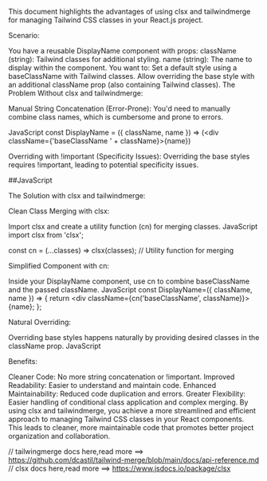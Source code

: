 This document highlights the advantages of using clsx and tailwindmerge for managing Tailwind CSS classes in your React.js project.

Scenario:

You have a reusable DisplayName component with props:
className (string): Tailwind classes for additional styling.
name (string): The name to display within the component.
You want to:
Set a default style using a baseClassName with Tailwind classes.
Allow overriding the base style with an additional className prop (also containing Tailwind classes).
The Problem Without clsx and tailwindmerge:

Manual String Concatenation (Error-Prone):
You'd need to manually combine class names, which is cumbersome and prone to errors.

JavaScript
const DisplayName = ({ className, name }) => (<div className={'baseClassName ' + className}>{name}</div>)

Overriding with !important (Specificity Issues):
Overriding the base styles requires !important, leading to potential specificity issues.

##JavaScript
<DisplayName className="!important overide-className1 overide-className2" />

The Solution with clsx and tailwindmerge:

Clean Class Merging with clsx:

Import clsx and create a utility function (cn) for merging classes.
JavaScript
import clsx from 'clsx';

const cn = (...classes) => clsx(classes); // Utility function for merging

Simplified Component with cn:

Inside your DisplayName component, use cn to combine baseClassName and the passed className.
JavaScript
const DisplayName=({ className, name }) => {
return <div className={cn('baseClassName', className)}>{name}</div>;
};

Natural Overriding:

Overriding base styles happens naturally by providing desired classes in the className prop.
JavaScript
<DisplayName className="overide-className1 overide-className2" />

Benefits:

Cleaner Code: No more string concatenation or !important.
Improved Readability: Easier to understand and maintain code.
Enhanced Maintainability: Reduced code duplication and errors.
Greater Flexibility: Easier handling of conditional class application and complex merging.
By using clsx and tailwindmerge, you achieve a more streamlined and efficient approach to managing Tailwind CSS classes in your React components. This leads to cleaner, more maintainable code that promotes better project organization and collaboration.

// tailwingmerge docs here,read more ==> https://github.com/dcastil/tailwind-merge/blob/main/docs/api-reference.md
// clsx docs here,read more ==> https://www.jsdocs.io/package/clsx
